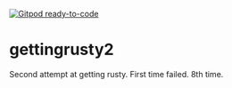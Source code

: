 [![Gitpod ready-to-code](https://img.shields.io/badge/Gitpod-ready--to--code-blue?logo=gitpod)](https://gitpod.io/#https://github.com/lowks/gettingrusty2)

# gettingrusty2
Second attempt at getting rusty. First time failed. 8th time.
